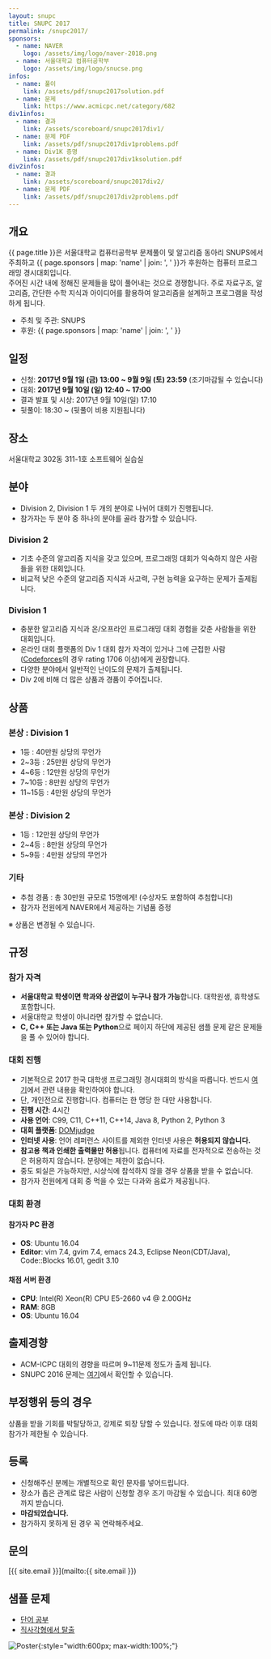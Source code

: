 ```yaml
---
layout: snupc
title: SNUPC 2017
permalink: /snupc2017/
sponsors:
  - name: NAVER
    logo: /assets/img/logo/naver-2018.png
  - name: 서울대학교 컴퓨터공학부
    logo: /assets/img/logo/snucse.png
infos:
  - name: 풀이
    link: /assets/pdf/snupc2017solution.pdf
  - name: 문제
    link: https://www.acmicpc.net/category/682
div1infos:
  - name: 결과
    link: /assets/scoreboard/snupc2017div1/
  - name: 문제 PDF
    link: /assets/pdf/snupc2017div1problems.pdf
  - name: Div1K 증명
    link: /assets/pdf/snupc2017div1ksolution.pdf
div2infos:
  - name: 결과
    link: /assets/scoreboard/snupc2017div2/
  - name: 문제 PDF
    link: /assets/pdf/snupc2017div2problems.pdf
---
```


## 개요
{{ page.title }}은 서울대학교 컴퓨터공학부 문제풀이 및 알고리즘 동아리 SNUPS에서 주최하고 {{ page.sponsors | map: 'name' | join: ', ' }}가 후원하는 컴퓨터 프로그래밍 경시대회입니다.  
주어진 시간 내에 정해진 문제들을 많이 풀어내는 것으로 경쟁합니다. 주로 자료구조, 알고리즘, 간단한 수학 지식과 아이디어를 활용하여 알고리즘을 설계하고 프로그램을 작성하게 됩니다.  
- 주최 및 주관: SNUPS
- 후원: {{ page.sponsors | map: 'name' | join: ', ' }}

## 일정
- 신청: **2017년 9월 1일 (금) 13:00 ~ 9월 9일 (토) 23:59** (조기마감될 수 있습니다)
- 대회: **2017년 9월 10일 (일) 12:40 ~ 17:00**
- 결과 발표 및 시상: 2017년 9월 10일(일) 17:10
- 뒷풀이: 18:30 ~ (뒷풀이 비용 지원됩니다)

## 장소
서울대학교 302동 311-1호 소프트웨어 실습실

## 분야
- Division 2, Division 1 두 개의 분야로 나뉘어 대회가 진행됩니다.
- 참가자는 두 분야 중 하나의 분야를 골라 참가할 수 있습니다.

### Division 2
- 기초 수준의 알고리즘 지식을 갖고 있으며, 프로그래밍 대회가 익숙하지 않은 사람들을 위한 대회입니다.
- 비교적 낮은 수준의 알고리즘 지식과 사고력, 구현 능력을 요구하는 문제가 출제됩니다.

### Division 1
- 충분한 알고리즘 지식과 온/오프라인 프로그래밍 대회 경험을 갖춘 사람들을 위한 대회입니다.
- 온라인 대회 플랫폼의 Div 1 대회 참가 자격이 있거나 그에 근접한 사람([Codeforces](http://codeforces.com/)의 경우 rating 1706 이상)에게 권장합니다.
- 다양한 분야에서 일반적인 난이도의 문제가 출제됩니다.
- Div 2에 비해 더 많은 상품과 경품이 주어집니다.

## 상품

### 본상 : Division 1
- 1등 : 40만원 상당의 무언가
- 2~3등 : 25만원 상당의 무언가
- 4~6등 : 12만원 상당의 무언가
- 7~10등 : 8만원 상당의 무언가
- 11~15등 : 4만원 상당의 무언가

### 본상 : Division 2
- 1등 : 12만원 상당의 무언가
- 2~4등 : 8만원 상당의 무언가
- 5~9등 : 4만원 상당의 무언가

### 기타
- 추첨 경품 : 총 30만원 규모로 15명에게! (수상자도 포함하여 추첨합니다)
- 참가자 전원에게 NAVER에서 제공하는 기념품 증정

※ 상품은 변경될 수 있습니다.

## 규정

### 참가 자격

- **서울대학교 학생이면 학과와 상관없이 누구나 참가 가능**합니다. 대학원생, 휴학생도 포함합니다.
- 서울대학교 학생이 아니라면 참가할 수 없습니다.
- **C, C++ 또는 Java 또는 Python**으로 페이지 하단에 제공된 샘플 문제 같은 문제들을 풀 수 있어야 합니다.

### 대회 진행

- 기본적으로 2017 한국 대학생 프로그래밍 경시대회의 방식을 따릅니다. 반드시 [여기](http://icpckorea.org/archives/942)에서 관련 내용을 확인하여야 합니다.
- 단, 개인전으로 진행합니다. 컴퓨터는 한 명당 한 대만 사용합니다.
- **진행 시간**: 4시간
- **사용 언어**: C99, C11, C++11, C++14, Java 8, Python 2, Python 3
- **대회 플랫폼**: [DOMjudge](https://www.domjudge.org/)
- **인터넷 사용**: 언어 레퍼런스 사이트를 제외한 인터넷 사용은 **허용되지 않습니다.**
- **참고용 책과 인쇄한 출력물만 허용**됩니다. 컴퓨터에 자료를 전자적으로 전송하는 것은 허용하지 않습니다. 분량에는 제한이 없습니다.
- 중도 퇴실은 가능하지만, 시상식에 참석하지 않을 경우 상품을 받을 수 없습니다.
- 참가자 전원에게 대회 중 먹을 수 있는 다과와 음료가 제공됩니다.

### 대회 환경

#### 참가자 PC 환경

- **OS**: Ubuntu 16.04
- **Editor**: vim 7.4, gvim 7.4, emacs 24.3, Eclipse Neon(CDT/Java), Code::Blocks 16.01, gedit 3.10

#### 채점 서버 환경

- **CPU**: Intel(R) Xeon(R) CPU E5-2660 v4 @ 2.00GHz
- **RAM**: 8GB
- **OS**: Ubuntu 16.04

## 출제경향
- ACM-ICPC 대회의 경향을 따르며 9~11문제 정도가 출제 됩니다.
- SNUPC 2016 문제는 [여기](https://www.acmicpc.net/contest/view/187)에서 확인할 수 있습니다.

## 부정행위 등의 경우
상품을 받을 기회를 박탈당하고, 강제로 퇴장 당할 수 있습니다. 정도에 따라 이후 대회 참가가 제한될 수 있습니다.

## 등록
- 신청해주신 분께는 개별적으로 확인 문자를 넣어드립니다.
- 장소가 좁은 관계로 많은 사람이 신청할 경우 조기 마감될 수 있습니다. 최대 60명까지 받습니다.
- **마감되었습니다.**
- 참가하지 못하게 된 경우 꼭 연락해주세요.

## 문의
[{{ site.email }}](mailto:{{ site.email }})

## 샘플 문제
- [단어 공부](https://www.acmicpc.net/problem/1157)
- [직사각형에서 탈출](https://www.acmicpc.net/problem/1085)

![Poster](/assets/img/poster/snupc2017.png){:style="width:600px; max-width:100%;"}
